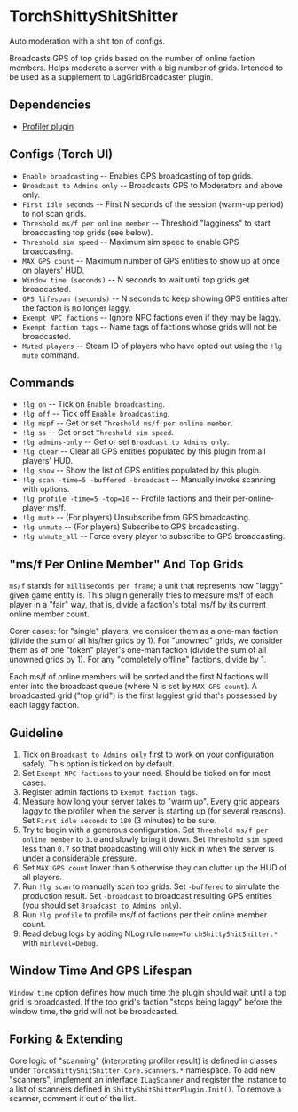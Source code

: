# TorchShittyShitShitter

Auto moderation with a shit ton of configs.

Broadcasts GPS of top grids based on the number of online faction members.
Helps moderate a server with a big number of grids.
Intended to be used as a supplement to LagGridBroadcaster plugin.

## Dependencies

* [Profiler plugin](https://torchapi.net/plugins/item/da82de0f-9d2f-4571-af1c-88c7921bc063)

## Configs (Torch UI)

* `Enable broadcasting` -- Enables GPS broadcasting of top grids.
* `Broadcast to Admins only` -- Broadcasts GPS to Moderators and above only.
* `First idle seconds` -- First N seconds of the session (warm-up period) to not scan grids.
* `Threshold ms/f per online member` -- Threshold "lagginess" to start broadcasting top grids (see below).
* `Threshold sim speed` -- Maximum sim speed to enable GPS broadcasting.
* `MAX GPS count` -- Maximum number of GPS entities to show up at once on players' HUD.
* `Window time (seconds)` -- N seconds to wait until top grids get broadcasted.
* `GPS lifespan (seconds)` -- N seconds to keep showing GPS entities after the faction is no longer laggy.
* `Exempt NPC factions` -- Ignore NPC factions even if they may be laggy.
* `Exempt faction tags` -- Name tags of factions whose grids will not be broadcasted.
* `Muted players` -- Steam ID of players who have opted out using the `!lg mute` command.

## Commands

* `!lg on` -- Tick on `Enable broadcasting`.
* `!lg off` -- Tick off `Enable broadcasting`.
* `!lg mspf` -- Get or set `Threshold ms/f per online member`.
* `!lg ss` -- Get or set `Threshold sim speed`.
* `!lg admins-only` -- Get or set `Broadcast to Admins only`.
* `!lg clear` -- Clear all GPS entities populated by this plugin from all players' HUD.
* `!lg show` -- Show the list of GPS entities populated by this plugin.
* `!lg scan -time=5 -buffered -broadcast` -- Manually invoke scanning with options.
* `!lg profile -time=5 -top=10` -- Profile factions and their per-online-player ms/f.
* `!lg mute` -- (For players) Unsubscribe from GPS broadcasting.
* `!lg unmute` -- (For players) Subscribe to GPS broadcasting.
* `!lg unmute_all` -- Force every player to subscribe to GPS broadcasting.

## "ms/f Per Online Member" And Top Grids

`ms/f` stands for `milliseconds per frame`; a unit that represents how "laggy" given game entity is.
This plugin generally tries to measure ms/f of each player in a "fair" way, that is, divide a faction's total ms/f by its current online member count.

Corer cases: for "single" players, we consider them as a one-man faction (divide the sum of all his/her grids by 1).
For "unowned" grids, we consider them as of one "token" player's one-man faction (divide the sum of all unowned grids by 1).
For any "completely offline" factions, divide by 1.

Each ms/f of online members will be sorted and the first N factions will enter into the broadcast queue (where N is set by `MAX GPS count`).
A broadcasted grid ("top grid") is the first laggiest grid that's possessed by each laggy faction.

## Guideline

1. Tick on `Broadcast to Admins only` first to work on your configuration safely. This option is ticked on by default.
1. Set `Exempt NPC factions` to your need. Should be ticked on for most cases.
1. Register admin factions to `Exempt faction tags`.
1. Measure how long your server takes to "warm up". Every grid appears laggy to the profiler when the server is starting up (for several reasons). Set `First idle seconds` to `180` (3 minutes) to be sure.
1. Try to begin with a generous configuration. Set `Threshold ms/f per online member` to `3.0` and slowly bring it down. Set `Threshold sim speed` less than `0.7` so that broadcasting will only kick in when the server is under a considerable pressure.
1. Set `MAX GPS count` lower than `5` otherwise they can clutter up the HUD of all players.
1. Run `!lg scan` to manually scan top grids. Set `-buffered` to simulate the production result. Set `-broadcast` to broadcast resulting GPS entities (you should set `Broadcast to Admins only`).
1. Run `!lg profile` to profile ms/f of factions per their online member count.
1. Read debug logs by adding NLog rule `name=TorchShittyShitShitter.*` with `minlevel=Debug`.

## Window Time And GPS Lifespan

`Window time` option defines how much time the plugin should wait until a top grid is broadcasted. 
If the top grid's faction "stops being laggy" before the window time, the grid will not be broadcasted.

## Forking & Extending

Core logic of "scanning" (interpreting profiler result) is defined in classes under `TorchShittyShitShitter.Core.Scanners.*` namespace. 
To add new "scanners", implement an interface `ILagScanner` and register the instance to a list of scanners defined in `ShittyShitShitterPlugin.Init()`.
To remove a scanner, comment it out of the list.
